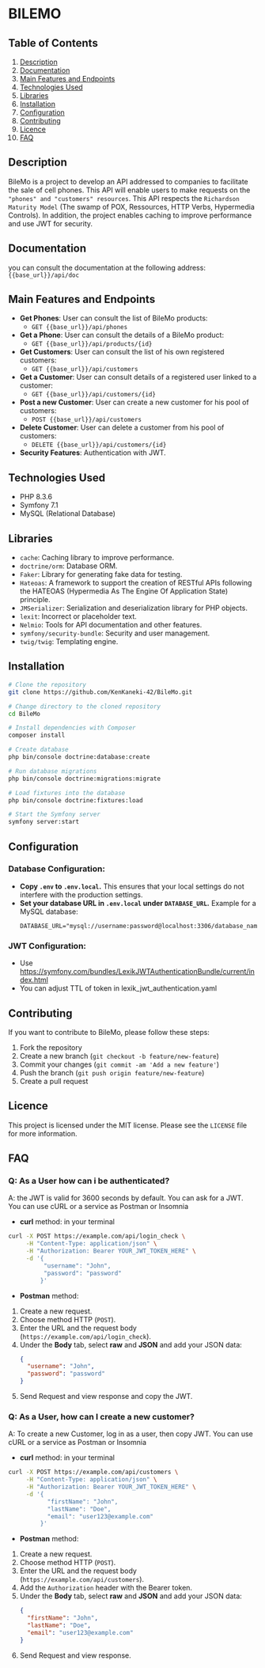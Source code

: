 # BILEMO

## Table of Contents

1. [Description](#description)
2. [Documentation](#documentation)
2. [Main Features and Endpoints](#main-features-and-endpoints)
3. [Technologies Used](#technologies-used)
4. [Libraries](#libraries)
5. [Installation](#installation)
6. [Configuration](#configuration)
7. [Contributing](#contributing)
8. [Licence](#licence)
8. [FAQ](#faq)

## Description

BileMo is a project to develop an API addressed to companies to facilitate the sale of cell phones. This API will enable users to make requests on the `"phones" and "customers" resources`. This API respects the `Richardson Maturity Model` (The swamp of POX, Ressources, HTTP Verbs, Hypermedia Controls). In addition, the project enables caching to improve performance and use JWT for security.

## Documentation

you can consult the documentation at the following address: `{{base_url}}/api/doc`

## Main Features and Endpoints
- **Get Phones**: User can consult the list of BileMo products:
  - `GET {{base_url}}/api/phones`
- **Get a Phone**: User can consult the details of a BileMo product:
  - `GET {{base_url}}/api/products/{id}`
- **Get Customers**: User can consult the list of his own registered customers:
  - `GET {{base_url}}/api/customers`
- **Get a Customer**: User can consult details of a registered user linked to a customer:
  - `GET {{base_url}}/api/customers/{id}`
- **Post a new Customer**: User can create a new customer for his pool of customers:
  - `POST {{base_url}}/api/customers`
- **Delete Customer**: User can delete a customer from his pool of customers:
  - `DELETE {{base_url}}/api/customers/{id}`
- **Security Features**:  Authentication with JWT.

## Technologies Used

- PHP 8.3.6
- Symfony 7.1
- MySQL (Relational Database)

## Libraries

- `cache`: Caching library to improve performance.
- `doctrine/orm`: Database ORM.
- `Faker`: Library for generating fake data for testing.
- `Hateoas`: A framework to support the creation of RESTful APIs following the HATEOAS (Hypermedia As The Engine Of Application State) principle.
- `JMSerializer`: Serialization and deserialization library for PHP objects.
- `lexit`: Incorrect or placeholder text.
- `Nelmio`: Tools for API documentation and other features.
- `symfony/security-bundle`: Security and user management.
- `twig/twig`: Templating engine.

## Installation

```bash
# Clone the repository
git clone https://github.com/KenKaneki-42/BileMo.git

# Change directory to the cloned repository
cd BileMo

# Install dependencies with Composer
composer install

# Create database
php bin/console doctrine:database:create

# Run database migrations
php bin/console doctrine:migrations:migrate

# Load fixtures into the database
php bin/console doctrine:fixtures:load

# Start the Symfony server
symfony server:start
```

## Configuration

### Database Configuration:
- **Copy `.env` to `.env.local`.**
  This ensures that your local settings do not interfere with the production settings.
- **Set your database URL in `.env.local` under `DATABASE_URL`.**
  Example for a MySQL database:
  ```plaintext
  DATABASE_URL="mysql://username:password@localhost:3306/database_name"

### JWT Configuration:
- Use https://symfony.com/bundles/LexikJWTAuthenticationBundle/current/index.html
- You can adjust TTL of token in lexik_jwt_authentication.yaml

## Contributing

If you want to contribute to BileMo, please follow these steps:

1. Fork the repository
2. Create a new branch (`git checkout -b feature/new-feature`)
3. Commit your changes (`git commit -am 'Add a new feature'`)
4. Push the branch (`git push origin feature/new-feature`)
5. Create a pull request

## Licence

This project is licensed under the MIT license. Please see the `LICENSE` file for more information.

## FAQ

### Q: As a User how can i be authenticated?

A: the JWT is valid for 3600 seconds by default. You can ask for a JWT. You can use cURL or a service as Postman or Insomnia

  - **curl** method: in your terminal
```bash
curl -X POST https://example.com/api/login_check \
     -H "Content-Type: application/json" \
     -H "Authorization: Bearer YOUR_JWT_TOKEN_HERE" \
     -d '{
          "username": "John",
          "password": "password"
         }'
```
  - **Postman** method:
1. Create a new request.
2. Choose method HTTP (`POST`).
3. Enter the URL and the request body (`https://example.com/api/login_check`).
4. Under the **Body** tab, select **raw** and **JSON** and add your JSON data:
   ```json
   {
     "username": "John",
     "password": "password"
   }
6. Send Request and view response and copy the JWT.

### Q: As a User, how can I create a new customer?

A: To create a new Customer, log in as a user, then copy JWT. You can use cURL or a service as Postman or Insomnia

  - **curl** method: in your terminal
```bash
curl -X POST https://example.com/api/customers \
     -H "Content-Type: application/json" \
     -H "Authorization: Bearer YOUR_JWT_TOKEN_HERE" \
     -d '{
           "firstName": "John",
           "lastName": "Doe",
           "email": "user123@example.com"
         }'
```
  - **Postman** method:
1. Create a new request.
2. Choose method HTTP (`POST`).
3. Enter the URL and the request body (`https://example.com/api/customers`).
4. Add the `Authorization` header with the Bearer token.
5. Under the **Body** tab, select **raw** and **JSON** and add your JSON data:
   ```json
   {
     "firstName": "John",
     "lastName": "Doe",
     "email": "user123@example.com"
   }
6. Send Request and view response.
